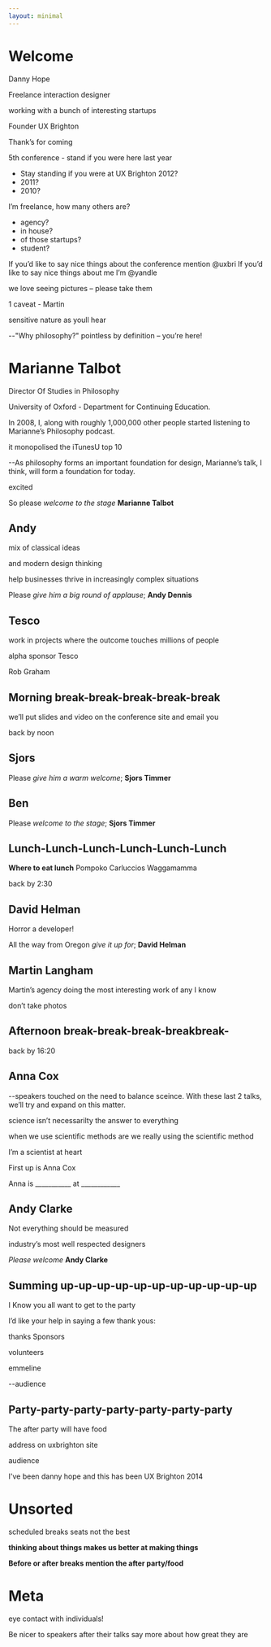 ```yaml
---
layout: minimal
---
```


# Welcome

Danny Hope

Freelance interaction designer

working with a bunch of interesting startups

Founder UX Brighton

Thank’s for coming

5th conference - stand if you were here last year
- Stay standing if you were at UX Brighton 2012?
- 2011?
- 2010?

I’m freelance, how many others are?
- agency?
- in house?
- of those startups?
- student?

If you’d like to say nice things about the conference mention @uxbri
If you’d like to say nice things about me I’m @yandle

we love seeing pictures – please take them

1 caveat - Martin

sensitive nature as youll hear

--"Why philosophy?" pointless by definition – you’re here!

# Marianne Talbot

Director Of Studies in Philosophy

University of Oxford - Department for Continuing Education.

In 2008, I, along with roughly 1,000,000 other people started listening to Marianne’s Philosophy podcast.

it monopolised the iTunesU top 10

--As philosophy forms an important foundation for design, Marianne’s talk, I think, will form a foundation for today.

excited

So please *welcome to the stage* **Marianne Talbot**

## Andy

mix of classical ideas

and modern design thinking

help businesses thrive in increasingly complex situations

Please *give him a big round of applause*; **Andy Dennis**

## Tesco

work in projects where the outcome touches millions of people

alpha sponsor Tesco

Rob Graham

## Morning break-break-break-break-break

we’ll put slides and video on the conference site and email you

back by noon

## Sjors

Please *give him a warm welcome*; **Sjors Timmer**

## Ben

Please *welcome to the stage*; **Sjors Timmer**

## Lunch-Lunch-Lunch-Lunch-Lunch-Lunch

**Where to eat lunch**
Pompoko
Carluccios
Waggamamma

back by 2:30

## David Helman

Horror a developer!

All the way from Oregon *give it up for*; **David Helman**

## Martin Langham

Martin’s agency doing the most interesting work of any I know

don’t take photos

## Afternoon break-break-break-breakbreak-

back by 16:20

## Anna Cox

--speakers touched on the need to balance sceince. With these last 2 talks, we’ll try and expand on this matter.

science isn’t necessarilty the answer to everything

when we use scientific methods are we really using the scientific method

I’m a scientist at heart

First up is Anna Cox

Anna is ___________ at ____________

## Andy Clarke

Not everything should be measured

industry’s most well respected designers

*Please welcome* **Andy Clarke**

## Summing up-up-up-up-up-up-up-up-up-up-up

I Know you all want to get to the party

I’d like your help in saying a few thank yous:

thanks Sponsors

volunteers

emmeline

--audience

## Party-party-party-party-party-party-party

The after party will have food

address on uxbrighton site

audience

I've been danny hope and this has been UX Brighton 2014

# Unsorted

scheduled breaks seats not the best

**thinking about things makes us better at making things**

**Before or after breaks mention the after party/food**

# Meta

eye contact with individuals!

Be nicer to speakers after their talks say more about how great they are